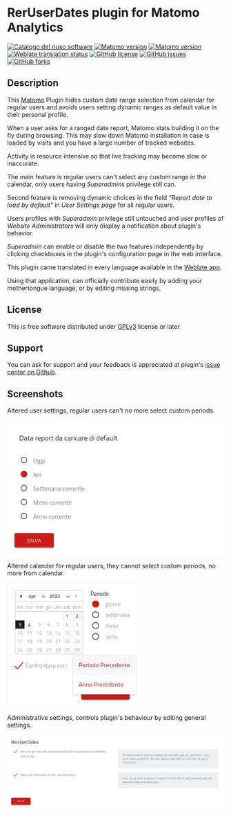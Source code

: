 # RerUserDates plugin for Matomo Analytics

[![Catalogo del riuso software](https://img.shields.io/badge/Riuso%20AGID-Software-%230076e3)](https://developers.italia.it/it/pa/r_emiro)
[![Matomo version](https://img.shields.io/badge/matomo-4.x--dev-success)](https://github.com/matomo-org/matomo)
[![Matomo version](https://img.shields.io/badge/matomo-3.x--dev-success)](https://github.com/matomo-org/matomo)
[![Weblate translation status](https://hosted.weblate.org/widgets/matomo/-/communityplugin-reruserdates/svg-badge.svg)](https://hosted.weblate.org/engage/matomo/)
[![GitHub license](https://img.shields.io/github/license/RegioneER/RerUserDates)](https://github.com/RegioneER/RerUserDates/blob/master/LICENSE)
[![GitHub issues](https://img.shields.io/github/issues/RegioneER/RerUserDates)](https://github.com/RegioneER/RerUserDates/issues)
[![GitHub forks](https://img.shields.io/github/forks/RegioneER/RerUserDates)](https://github.com/RegioneER/RerUserDates/network)

## Description

This [Matomo](https://matomo.org) Plugin hides custom date range selection from calendar for regular users and avoids users setting dynamic ranges as default value in their personal profile.

When a user asks for a ranged date report, Matomo stats building it on the fly during browsing. This may slow down Matomo installation in case is loaded by visits and you have a large number of tracked websites.

Activity is resource intensive so that live tracking may become slow or inaccurate.

The main feature is regular users can't select any custom range in the calendar, only users having _Superadmins_ privilege still can.

Second feature is removing dynamic choices in the field _"Report date to load by default"_ in _User Settings page_ for all regular users.

Users profiles with _Superadmin_ privilege still untouched and user profiles of _Website Administrators_ will only display a notification about plugin's behavior.

_Superadmin_ can enable or disable the two features independently by clicking checkboxes in the plugin's configuration page in the web interface.

This plugin came translated in every language available in the [Weblate app](https://hosted.weblate.org/projects/matomo/communityplugin-reruserdates/).

Using that application, can officially contribute easily by adding your mothertongue language, or by editing missing strings. 

## License

This is free software distributed under [GPLv3](http://www.gnu.org/licenses/gpl-3.0-standalone.html) license or later

## Support

You can ask for support and your feedback is appreciated at plugin's [issue center on Github](https://github.com/RegioneER/RerUserDates/issues).

## Screenshots

Altered user settings, regular users can't no more select custom periods.

![Altered user settings](screenshots/RerUserDates.png)

Altered calender for regular users, they cannot select custom periods, no more from calendar.

![Altered calendar selection](screenshots/RerUserDates-cal.png)

Administrative settings, controls plugin's behaviour by editing general settings.

![Plugin's general settings](screenshots/RerUserDates-settings.png)
